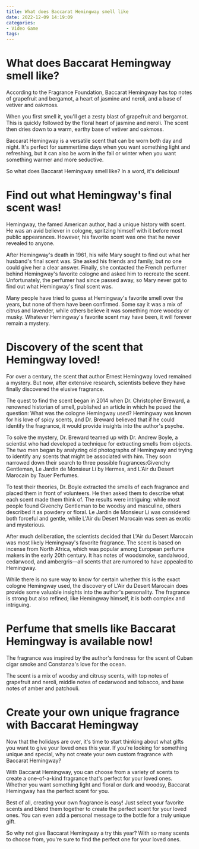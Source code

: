```yaml
---
title: What does Baccarat Hemingway smell like 
date: 2022-12-09 14:19:09
categories:
- Video Game
tags:
---
```



#  What does Baccarat Hemingway smell like? 

According to the Fragrance Foundation, Baccarat Hemingway has top notes of grapefruit and bergamot, a heart of jasmine and neroli, and a base of vetiver and oakmoss.

When you first smell it, you'll get a zesty blast of grapefruit and bergamot. This is quickly followed by the floral heart of jasmine and neroli. The scent then dries down to a warm, earthy base of vetiver and oakmoss.

Baccarat Hemingway is a versatile scent that can be worn both day and night. It's perfect for summertime days when you want something light and refreshing, but it can also be worn in the fall or winter when you want something warmer and more seductive.

So what does Baccarat Hemingway smell like? In a word, it's delicious!

#  Find out what Hemingway's final scent was! 

Hemingway, the famed American author, had a unique history with scent. He was an avid believer in cologne, spritzing himself with it before most public appearances. However, his favorite scent was one that he never revealed to anyone.

After Hemingway's death in 1961, his wife Mary sought to find out what her husband's final scent was. She asked his friends and family, but no one could give her a clear answer. Finally, she contacted the French perfumer behind Hemingway's favorite cologne and asked him to recreate the scent. Unfortunately, the perfumer had since passed away, so Mary never got to find out what Hemingway's final scent was.

Many people have tried to guess at Hemingway's favorite smell over the years, but none of them have been confirmed. Some say it was a mix of citrus and lavender, while others believe it was something more woodsy or musky. Whatever Hemingway's favorite scent may have been, it will forever remain a mystery.

#  Discovery of the scent that Hemingway loved! 

For over a century, the scent that author Ernest Hemingway loved remained a mystery. But now, after extensive research, scientists believe they have finally discovered the elusive fragrance.

The quest to find the scent began in 2014 when Dr. Christopher Breward, a renowned historian of smell, published an article in which he posed the question: What was the cologne Hemingway used? Hemingway was known for his love of spicy scents, and Dr. Breward believed that if he could identify the fragrance, it would provide insights into the author's psyche.

To solve the mystery, Dr. Breward teamed up with Dr. Andrew Boyle, a scientist who had developed a technique for extracting smells from objects. The two men began by analyzing old photographs of Hemingway and trying to identify any scents that might be associated with him. They soon narrowed down their search to three possible fragrances:Givenchy Gentleman, Le Jardin de Monsieur Li by Hermes, and L'Air du Desert Marocain by Tauer Perfumes.

To test their theories, Dr. Boyle extracted the smells of each fragrance and placed them in front of volunteers. He then asked them to describe what each scent made them think of. The results were intriguing: while most people found Givenchy Gentleman to be woodsy and masculine, others described it as powdery or floral. Le Jardin de Monsieur Li was considered both forceful and gentle, while L'Air du Desert Marocain was seen as exotic and mysterious.

After much deliberation, the scientists decided that L'Air du Desert Marocain was most likely Hemingway's favorite fragrance. The scent is based on incense from North Africa, which was popular among European perfume makers in the early 20th century. It has notes of woodsmoke, sandalwood, cedarwood, and ambergris—all scents that are rumored to have appealed to Hemingway.

While there is no sure way to know for certain whether this is the exact cologne Hemingway used, the discovery of L'Air du Desert Marocain does provide some valuable insights into the author's personality. The fragrance is strong but also refined; like Hemingway himself, it is both complex and intriguing.

#  Perfume that smells like Baccarat Hemingway is available now! 

The fragrance was inspired by the author's fondness for the scent of Cuban cigar smoke and Constanza's love for the ocean.

The scent is a mix of woodsy and citrusy scents, with top notes of grapefruit and neroli, middle notes of cedarwood and tobacco, and base notes of amber and patchouli.

#  Create your own unique fragrance with Baccarat Hemingway

Now that the holidays are over, it's time to start thinking about what gifts you want to give your loved ones this year. If you're looking for something unique and special, why not create your own custom fragrance with Baccarat Hemingway?

With Baccarat Hemingway, you can choose from a variety of scents to create a one-of-a-kind fragrance that's perfect for your loved ones. Whether you want something light and floral or dark and woodsy, Baccarat Hemingway has the perfect scent for you.

Best of all, creating your own fragrance is easy! Just select your favorite scents and blend them together to create the perfect scent for your loved ones. You can even add a personal message to the bottle for a truly unique gift.

So why not give Baccarat Hemingway a try this year? With so many scents to choose from, you're sure to find the perfect one for your loved ones.